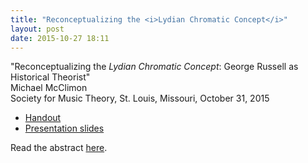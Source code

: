 ```yaml
---
title: "Reconceptualizing the <i>Lydian Chromatic Concept</i>"
layout: post
date: 2015-10-27 18:11
---
```


"Reconceptualizing the *Lydian Chromatic Concept*: George Russell as
Historical Theorist"<br>
Michael McClimon<br>
Society for Music Theory, St. Louis, Missouri, October 31, 2015</p>


- [Handout](//files.mcclimon.org/projects/lcc-smt-handout.pdf)
- [Presentation slides](//files.mcclimon.org/projects/lcc-smt-slides.pdf)

Read the abstract [here](/projects/lcc.html).
